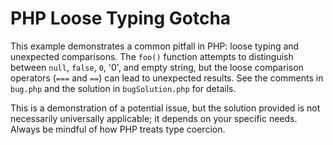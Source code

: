 # PHP Loose Typing Gotcha

This example demonstrates a common pitfall in PHP: loose typing and unexpected comparisons.  The `foo()` function attempts to distinguish between `null`, `false`, `0`, '0', and empty string, but the loose comparison operators (`===` and `==`) can lead to unexpected results.  See the comments in `bug.php` and the solution in `bugSolution.php` for details.

This is a demonstration of a potential issue, but the solution provided is not necessarily universally applicable; it depends on your specific needs.  Always be mindful of how PHP treats type coercion.